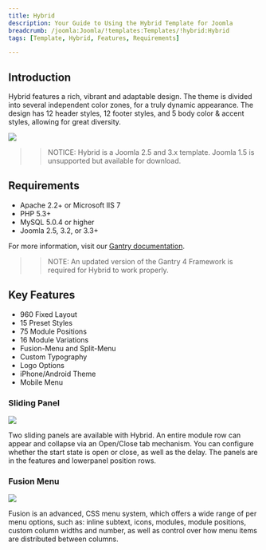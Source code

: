 ```yaml
---
title: Hybrid
description: Your Guide to Using the Hybrid Template for Joomla
breadcrumb: /joomla:Joomla/!templates:Templates/!hybrid:Hybrid
tags: [Template, Hybrid, Features, Requirements]

---
```


Introduction
-----

Hybrid features a rich, vibrant and adaptable design. The theme is divided into several independent color zones, for a truly dynamic appearance. The design has 12 header styles, 12 footer styles, and 5 body color & accent styles, allowing for great diversity.

![][theme]

>> NOTICE: Hybrid is a Joomla 2.5 and 3.x template. Joomla 1.5 is unsupported but available for download.

Requirements
-----

* Apache 2.2+ or Microsoft IIS 7
* PHP 5.3+
* MySQL 5.0.4 or higher
* Joomla 2.5, 3.2, or 3.3+

For more information, visit our [Gantry documentation][gantry].

>> NOTE: An updated version of the Gantry 4 Framework is required for Hybrid to work properly.

Key Features
-----

* 960 Fixed Layout  
* 15 Preset Styles  
* 75 Module Positions  
* 16 Module Variations  
* Fusion-Menu and Split-Menu  
* Custom Typography  
* Logo Options  
* iPhone/Android Theme  
* Mobile Menu

### Sliding Panel

![][slidingpanel]

Two sliding panels are available with Hybrid. An entire module row can appear and collapse via an Open/Close tab mechanism. You can configure whether the start state is open or close, as well as the delay. The panels are in the features and lowerpanel position rows.

### Fusion Menu

![][fusionmenu]

Fusion is an advanced, CSS menu system, which offers a wide range of per menu options, such as: inline subtext, icons, modules, module positions, custom column widths and number, as well as control over how menu items are distributed between columns.

[gantry]: http://www.gantry-framework.org/
[theme]: assets/hybrid.jpeg
[slidingpanel]: assets/slidingpanel.jpg
[fusionmenu]: assets/fusionmenu.jpg
[fusion]: assets/fusion.jpg
